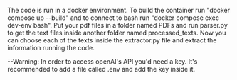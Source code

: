 The code is run in a docker environment. To build the container run "docker compose up --build" and to connect to bash run "docker compose exec dev-env bash".
Put your pdf files in a folder named PDFs and run parser.py to get the text files inside another folder named processed_texts. Now you can choose each of the texts inside the extractor.py file and extract the information running the code.

--Warning: In order to access openAI's API you'd need a key. It's recommended to add a file called .env and add the key inside it.
